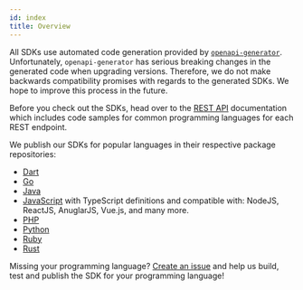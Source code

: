 ```yaml
---
id: index
title: Overview
---
```


All SDKs use automated code generation provided by
[`openapi-generator`](https://github.com/OpenAPITools/openapi-generator).
Unfortunately, `openapi-generator` has serious breaking changes in the generated
code when upgrading versions. Therefore, we do not make backwards compatibility
promises with regards to the generated SDKs. We hope to improve this process in
the future.

Before you check out the SDKs, head over to the [REST API](../reference/api.mdx)
documentation which includes code samples for common programming languages for
each REST endpoint.

We publish our SDKs for popular languages in their respective package
repositories:

- [Dart](https://pub.dev/packages/ory_keto_client)
- [Go](https://github.com/ory/keto-client-go)
- [Java](https://search.maven.org/artifact/sh.ory.keto/keto-client)
- [JavaScript](https://www.npmjs.com/package/@ory/keto-client) with TypeScript definitions and compatible with: NodeJS, ReactJS, AnuglarJS, Vue.js, and many more.
- [PHP](https://packagist.org/packages/ory/keto-client)
- [Python](https://pypi.org/project/ory-keto-client/)
- [Ruby](https://rubygems.org/gems/ory-keto-client)
- [Rust](https://crates.io/crates/ory-keto-client)

Missing your programming language?
[Create an issue](https://github.com/ory/keto/issues) and help us build, test
and publish the SDK for your programming language!
